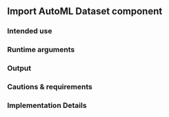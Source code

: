 
## Import AutoML Dataset component
### Intended use
### Runtime arguments
### Output
### Cautions & requirements
### Implementation Details
